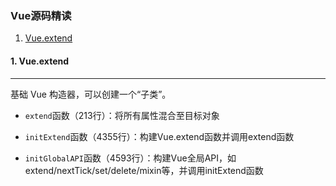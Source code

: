 ### Vue源码精读

1. [Vue.extend](#extend)



#### <a name="extend">1. Vue.extend</a>
----

  基础 Vue 构造器，可以创建一个“子类”。

  * `extend`函数（213行）：将所有属性混合至目标对象

  * `initExtend`函数（4355行）：构建Vue.extend函数并调用extend函数

  * `initGlobalAPI`函数（4593行）：构建Vue全局API，如extend/nextTick/set/delete/mixin等，并调用initExtend函数



